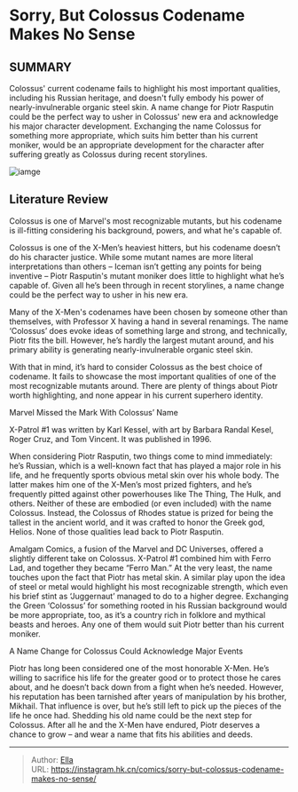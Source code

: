 # Sorry, But Colossus  Codename Makes No Sense


## SUMMARY 



  Colossus&#39; current codename fails to highlight his most important qualities, including his Russian heritage, and doesn&#39;t fully embody his power of nearly-invulnerable organic steel skin.   A name change for Piotr Rasputin could be the perfect way to usher in Colossus&#39; new era and acknowledge his major character development.   Exchanging the name Colossus for something more appropriate, which suits him better than his current moniker, would be an appropriate development for the character after suffering greatly as Colossus during recent storylines.  

![iamge](https://static1.srcdn.com/wordpress/wp-content/uploads/2023/04/x-force-colossus-x-men.jpg)

## Literature Review

Colossus is one of Marvel&#39;s most recognizable mutants, but his codename is ill-fitting considering his background, powers, and what he&#39;s capable of. 




Colossus is one of the X-Men’s heaviest hitters, but his codename doesn’t do his character justice. While some mutant names are more literal interpretations than others – Iceman isn’t getting any points for being inventive – Piotr Rasputin&#39;s mutant moniker does little to highlight what he’s capable of. Given all he’s been through in recent storylines, a name change could be the perfect way to usher in his new era.




Many of the X-Men&#39;s codenames have been chosen by someone other than themselves, with Professor X having a hand in several renamings. The name ‘Colossus’ does evoke ideas of something large and strong, and technically, Piotr fits the bill. However, he’s hardly the largest mutant around, and his primary ability is generating nearly-invulnerable organic steel skin.

         

With that in mind, it’s hard to consider Colossus as the best choice of codename. It fails to showcase the most important qualities of one of the most recognizable mutants around. There are plenty of things about Piotr worth highlighting, and none appear in his current superhero identity.


 Marvel Missed the Mark With Colossus’ Name 
          






X-Patrol #1 was written by Karl Kessel, with art by Barbara Randal Kesel, Roger Cruz, and Tom Vincent. It was published in 1996.




When considering Piotr Rasputin, two things come to mind immediately: he’s Russian, which is a well-known fact that has played a major role in his life, and he frequently sports obvious metal skin over his whole body. The latter makes him one of the X-Men’s most prized fighters, and he’s frequently pitted against other powerhouses like The Thing, The Hulk, and others. Neither of these are embodied (or even included) with the name Colossus. Instead, the Colossus of Rhodes statue is prized for being the tallest in the ancient world, and it was crafted to honor the Greek god, Helios. None of those qualities lead back to Piotr Rasputin.

Amalgam Comics, a fusion of the Marvel and DC Universes, offered a slightly different take on Colossus. X-Patrol #1 combined him with Ferro Lad, and together they became “Ferro Man.” At the very least, the name touches upon the fact that Piotr has metal skin. A similar play upon the idea of steel or metal would highlight his most recognizable strength, which even his brief stint as ‘Juggernaut’ managed to do to a higher degree. Exchanging the Green ‘Colossus’ for something rooted in his Russian background would be more appropriate, too, as it’s a country rich in folklore and mythical beasts and heroes. Any one of them would suit Piotr better than his current moniker.






 A Name Change for Colossus Could Acknowledge Major Events 


          

Piotr has long been considered one of the most honorable X-Men. He’s willing to sacrifice his life for the greater good or to protect those he cares about, and he doesn’t back down from a fight when he’s needed. However, his reputation has been tarnished after years of manipulation by his brother, Mikhail. That influence is over, but he’s still left to pick up the pieces of the life he once had. Shedding his old name could be the next step for Colossus. After all he and the X-Men have endured, Piotr deserves a chance to grow – and wear a name that fits his abilities and deeds.



---

> Author: [Ella](https://instagram.hk.cn/)  
> URL: https://instagram.hk.cn/comics/sorry-but-colossus-codename-makes-no-sense/  

